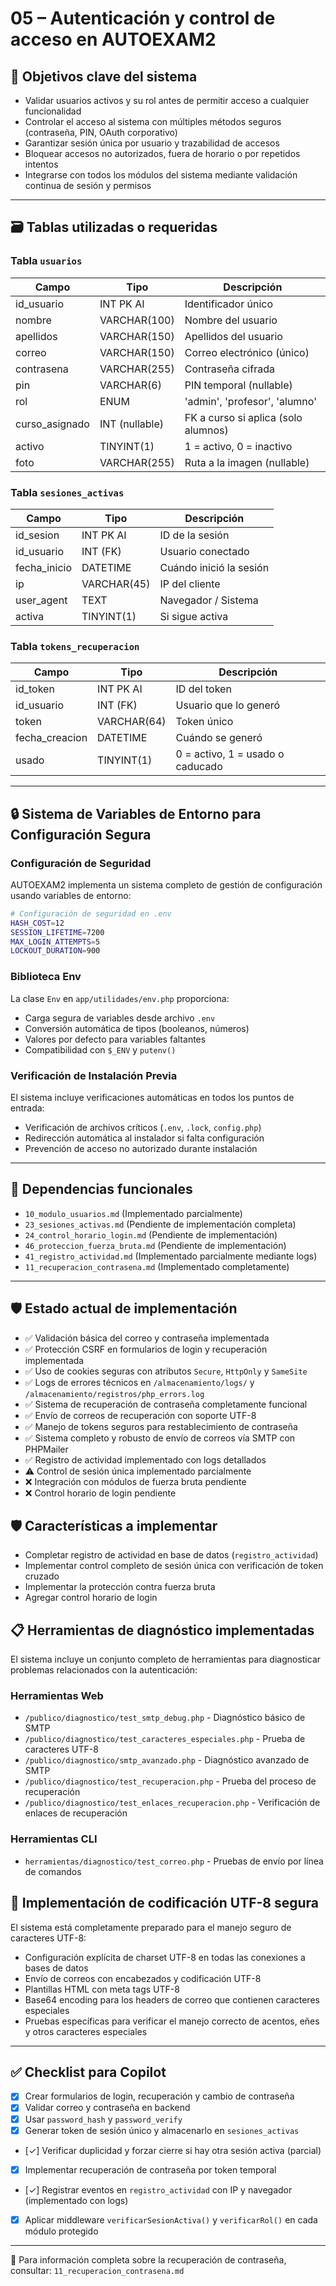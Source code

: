 # 05 – Autenticación y control de acceso en AUTOEXAM2

## 🎯 Objetivos clave del sistema

- Validar usuarios activos y su rol antes de permitir acceso a cualquier funcionalidad
- Controlar el acceso al sistema con múltiples métodos seguros (contraseña, PIN, OAuth corporativo)
- Garantizar sesión única por usuario y trazabilidad de accesos
- Bloquear accesos no autorizados, fuera de horario o por repetidos intentos
- Integrarse con todos los módulos del sistema mediante validación continua de sesión y permisos

---

## 🗃️ Tablas utilizadas o requeridas

### Tabla `usuarios`

| Campo          | Tipo          | Descripción                         |
|----------------|---------------|-------------------------------------|
| id_usuario     | INT PK AI     | Identificador único                 |
| nombre         | VARCHAR(100)  | Nombre del usuario                  |
| apellidos      | VARCHAR(150)  | Apellidos del usuario               |
| correo         | VARCHAR(150)  | Correo electrónico (único)         |
| contrasena     | VARCHAR(255)  | Contraseña cifrada                  |
| pin            | VARCHAR(6)    | PIN temporal (nullable)             |
| rol            | ENUM          | 'admin', 'profesor', 'alumno'       |
| curso_asignado | INT (nullable)| FK a curso si aplica (solo alumnos)|
| activo         | TINYINT(1)    | 1 = activo, 0 = inactivo            |
| foto           | VARCHAR(255)  | Ruta a la imagen (nullable)         |

### Tabla `sesiones_activas`

| Campo         | Tipo        | Descripción                    |
|---------------|-------------|--------------------------------|
| id_sesion     | INT PK AI   | ID de la sesión                |
| id_usuario    | INT (FK)    | Usuario conectado              |
| fecha_inicio  | DATETIME    | Cuándo inició la sesión        |
| ip            | VARCHAR(45) | IP del cliente                 |
| user_agent    | TEXT        | Navegador / Sistema            |
| activa        | TINYINT(1)  | Si sigue activa                |

### Tabla `tokens_recuperacion`

| Campo          | Tipo         | Descripción                         |
|----------------|--------------|-------------------------------------|
| id_token       | INT PK AI    | ID del token                        |
| id_usuario     | INT (FK)     | Usuario que lo generó               |
| token          | VARCHAR(64)  | Token único                         |
| fecha_creacion | DATETIME     | Cuándo se generó                    |
| usado          | TINYINT(1)   | 0 = activo, 1 = usado o caducado    |

---

## 🔒 Sistema de Variables de Entorno para Configuración Segura

### Configuración de Seguridad
AUTOEXAM2 implementa un sistema completo de gestión de configuración usando variables de entorno:

```bash
# Configuración de seguridad en .env
HASH_COST=12
SESSION_LIFETIME=7200
MAX_LOGIN_ATTEMPTS=5
LOCKOUT_DURATION=900
```

### Biblioteca Env
La clase `Env` en `app/utilidades/env.php` proporciona:
- Carga segura de variables desde archivo `.env`
- Conversión automática de tipos (booleanos, números)
- Valores por defecto para variables faltantes
- Compatibilidad con `$_ENV` y `putenv()`

### Verificación de Instalación Previa
El sistema incluye verificaciones automáticas en todos los puntos de entrada:
- Verificación de archivos críticos (`.env`, `.lock`, `config.php`)
- Redirección automática al instalador si falta configuración
- Prevención de acceso no autorizado durante instalación

---

## 🔗 Dependencias funcionales

- `10_modulo_usuarios.md` (Implementado parcialmente)
- `23_sesiones_activas.md` (Pendiente de implementación completa)
- `24_control_horario_login.md` (Pendiente de implementación)
- `46_proteccion_fuerza_bruta.md` (Pendiente de implementación)
- `41_registro_actividad.md` (Implementado parcialmente mediante logs)
- `11_recuperacion_contrasena.md` (Implementado completamente)

---

## 🛡️ Estado actual de implementación

- ✅ Validación básica del correo y contraseña implementada
- ✅ Protección CSRF en formularios de login y recuperación implementada
- ✅ Uso de cookies seguras con atributos `Secure`, `HttpOnly` y `SameSite`
- ✅ Logs de errores técnicos en `/almacenamiento/logs/` y `/almacenamiento/registros/php_errors.log`
- ✅ Sistema de recuperación de contraseña completamente funcional
- ✅ Envío de correos de recuperación con soporte UTF-8
- ✅ Manejo de tokens seguros para restablecimiento de contraseña
- ✅ Sistema completo y robusto de envío de correos vía SMTP con PHPMailer
- ✅ Registro de actividad implementado con logs detallados
- ⚠️ Control de sesión única implementado parcialmente
- ❌ Integración con módulos de fuerza bruta pendiente
- ❌ Control horario de login pendiente

## 🛡️ Características a implementar

- Completar registro de actividad en base de datos (`registro_actividad`)
- Implementar control completo de sesión única con verificación de token cruzado
- Implementar la protección contra fuerza bruta
- Agregar control horario de login

## 📋 Herramientas de diagnóstico implementadas

El sistema incluye un conjunto completo de herramientas para diagnosticar problemas relacionados con la autenticación:

### Herramientas Web
- `/publico/diagnostico/test_smtp_debug.php` - Diagnóstico básico de SMTP
- `/publico/diagnostico/test_caracteres_especiales.php` - Prueba de caracteres UTF-8
- `/publico/diagnostico/smtp_avanzado.php` - Diagnóstico avanzado de SMTP
- `/publico/diagnostico/test_recuperacion.php` - Prueba del proceso de recuperación
- `/publico/diagnostico/test_enlaces_recuperacion.php` - Verificación de enlaces de recuperación

### Herramientas CLI
- `herramientas/diagnostico/test_correo.php` - Pruebas de envío por línea de comandos

## 🔄 Implementación de codificación UTF-8 segura

El sistema está completamente preparado para el manejo seguro de caracteres UTF-8:
- Configuración explícita de charset UTF-8 en todas las conexiones a bases de datos
- Envío de correos con encabezados y codificación UTF-8
- Plantillas HTML con meta tags UTF-8
- Base64 encoding para los headers de correo que contienen caracteres especiales
- Pruebas específicas para verificar el manejo correcto de acentos, eñes y otros caracteres especiales

---

## ✅ Checklist para Copilot

- [x] Crear formularios de login, recuperación y cambio de contraseña
- [x] Validar correo y contraseña en backend
- [x] Usar `password_hash` y `password_verify`
- [x] Generar token de sesión único y almacenarlo en `sesiones_activas`
- [✓] Verificar duplicidad y forzar cierre si hay otra sesión activa (parcial)
- [x] Implementar recuperación de contraseña por token temporal
- [✓] Registrar eventos en `registro_actividad` con IP y navegador (implementado con logs)
- [x] Aplicar middleware `verificarSesionActiva()` y `verificarRol()` en cada módulo protegido

---

📌 Para información completa sobre la recuperación de contraseña, consultar: `11_recuperacion_contrasena.md`